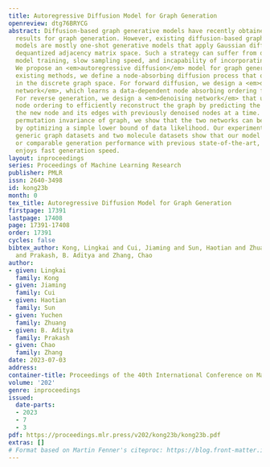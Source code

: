 ```yaml
---
title: Autoregressive Diffusion Model for Graph Generation
openreview: dtg76BRYCG
abstract: Diffusion-based graph generative models have recently obtained promising
  results for graph generation. However, existing diffusion-based graph generative
  models are mostly one-shot generative models that apply Gaussian diffusion in the
  dequantized adjacency matrix space. Such a strategy can suffer from difficulty in
  model training, slow sampling speed, and incapability of incorporating constraints.
  We propose an <em>autoregressive diffusion</em> model for graph generation. Unlike
  existing methods, we define a node-absorbing diffusion process that operates directly
  in the discrete graph space. For forward diffusion, we design a <em>diffusion ordering
  network</em>, which learns a data-dependent node absorbing ordering from graph topology.
  For reverse generation, we design a <em>denoising network</em> that uses the reverse
  node ordering to efficiently reconstruct the graph by predicting the node type of
  the new node and its edges with previously denoised nodes at a time. Based on the
  permutation invariance of graph, we show that the two networks can be jointly trained
  by optimizing a simple lower bound of data likelihood. Our experiments on six diverse
  generic graph datasets and two molecule datasets show that our model achieves better
  or comparable generation performance with previous state-of-the-art, and meanwhile
  enjoys fast generation speed.
layout: inproceedings
series: Proceedings of Machine Learning Research
publisher: PMLR
issn: 2640-3498
id: kong23b
month: 0
tex_title: Autoregressive Diffusion Model for Graph Generation
firstpage: 17391
lastpage: 17408
page: 17391-17408
order: 17391
cycles: false
bibtex_author: Kong, Lingkai and Cui, Jiaming and Sun, Haotian and Zhuang, Yuchen
  and Prakash, B. Aditya and Zhang, Chao
author:
- given: Lingkai
  family: Kong
- given: Jiaming
  family: Cui
- given: Haotian
  family: Sun
- given: Yuchen
  family: Zhuang
- given: B. Aditya
  family: Prakash
- given: Chao
  family: Zhang
date: 2023-07-03
address: 
container-title: Proceedings of the 40th International Conference on Machine Learning
volume: '202'
genre: inproceedings
issued:
  date-parts:
  - 2023
  - 7
  - 3
pdf: https://proceedings.mlr.press/v202/kong23b/kong23b.pdf
extras: []
# Format based on Martin Fenner's citeproc: https://blog.front-matter.io/posts/citeproc-yaml-for-bibliographies/
---
```

